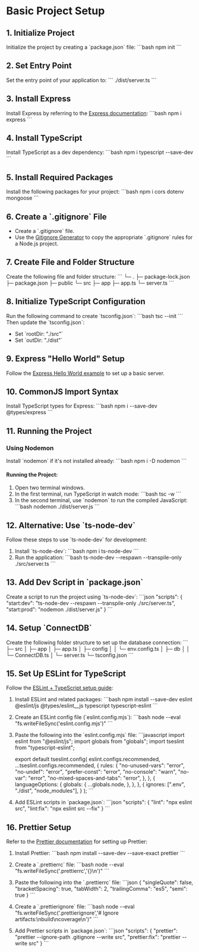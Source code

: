 # Basic Project Setup

## 1. Initialize Project

Initialize the project by creating a \`package.json\` file:
\`\`\`bash
npm init
\`\`\`

## 2. Set Entry Point

Set the entry point of your application to:
\`\`\`
./dist/server.ts
\`\`\`

## 3. Install Express

Install Express by referring to the [Express documentation](https://expressjs.com/):
\`\`\`bash
npm i express
\`\`\`

## 4. Install TypeScript

Install TypeScript as a dev dependency:
\`\`\`bash
npm i typescript --save-dev
\`\`\`

## 5. Install Required Packages

Install the following packages for your project:
\`\`\`bash
npm i cors dotenv mongoose
\`\`\`

## 6. Create a \`.gitignore\` File

- Create a \`.gitignore\` file.
- Use the [Gitignore Generator](https://mrkandreev.name/snippets/gitignore-generator/#Node) to copy the appropriate \`.gitignore\` rules for a Node.js project.

## 7. Create File and Folder Structure

Create the following file and folder structure:
\`\`\`
└─ .
├─ package-lock.json
├─ package.json
├─ public
└─ src
├─ app
├─ app.ts
└─ server.ts
\`\`\`

## 8. Initialize TypeScript Configuration

Run the following command to create \`tsconfig.json\`:
\`\`\`bash
tsc --init
\`\`\`
Then update the \`tsconfig.json\`:

- Set \`rootDir: "./src"\`
- Set \`outDir: "./dist"\`

## 9. Express "Hello World" Setup

Follow the [Express Hello World example](https://expressjs.com/en/starter/hello-world.html) to set up a basic server.

## 10. CommonJS Import Syntax

Install TypeScript types for Express:
\`\`\`bash
npm i --save-dev @types/express
\`\`\`

## 11. Running the Project

### Using Nodemon

Install \`nodemon\` if it's not installed already:
\`\`\`bash
npm i -D nodemon
\`\`\`

#### Running the Project:

1. Open two terminal windows.
2. In the first terminal, run TypeScript in watch mode:
   \`\`\`bash
   tsc -w
   \`\`\`
3. In the second terminal, use \`nodemon\` to run the compiled JavaScript:
   \`\`\`bash
   nodemon ./dist/server.js
   \`\`\`

## 12. Alternative: Use \`ts-node-dev\`

Follow these steps to use \`ts-node-dev\` for development:

1. Install \`ts-node-dev\`:
   \`\`\`bash
   npm i ts-node-dev
   \`\`\`
2. Run the application:
   \`\`\`bash
   ts-node-dev --respawn --transpile-only ./src/server.ts
   \`\`\`

## 13. Add Dev Script in \`package.json\`

Create a script to run the project using \`ts-node-dev\`:
\`\`\`json
"scripts": {
"start:dev": "ts-node-dev --respawn --transpile-only ./src/server.ts",
"start:prod": "nodemon ./dist/server.js"
}
\`\`\`

## 14. Setup \`ConnectDB\`

Create the following folder structure to set up the database connection:
\`\`\`
├─ src
│ ├─ app
│ ├─ app.ts
│ ├─ config
│ │ └─ env.config.ts
│ ├─ db
│ │ └─ ConnectDB.ts
│ └─ server.ts
└─ tsconfig.json
\`\`\`

## 15. Set Up ESLint for TypeScript

Follow the [ESLint + TypeScript setup guide](https://typescript-eslint.io/getting-started):

1. Install ESLint and related packages:
   \`\`\`bash
   npm install --save-dev eslint @eslint/js @types/eslint\_\_js typescript typescript-eslint
   \`\`\`
2. Create an ESLint config file (\`eslint.config.mjs\`):
   \`\`\`bash
   node --eval "fs.writeFileSync('eslint.config.mjs')"
   \`\`\`
3. Paste the following into the \`eslint.config.mjs\` file:
   \`\`\`javascript
   import eslint from "@eslint/js";
   import globals from "globals";
   import tseslint from "typescript-eslint";

   export default tseslint.config(
   eslint.configs.recommended,
   ...tseslint.configs.recommended,
   {
   rules: {
   "no-unused-vars": "error",
   "no-undef": "error",
   "prefer-const": "error",
   "no-console": "warn",
   "no-var": "error",
   "no-mixed-spaces-and-tabs": "error",
   },
   },
   {
   languageOptions: {
   globals: {
   ...globals.node,
   },
   },
   },
   {
   ignores: [".env", "./dist", "node_modules"],
   }
   );
   \`\`\`

4. Add ESLint scripts in \`package.json\`:
   \`\`\`json
   "scripts": {
   "lint": "npx eslint src",
   "lint:fix": "npx eslint src --fix"
   }
   \`\`\`

## 16. Prettier Setup

Refer to the [Prettier documentation](https://prettier.io/docs/en/install) for setting up Prettier:

1. Install Prettier:
   \`\`\`bash
   npm install --save-dev --save-exact prettier
   \`\`\`

2. Create a \`.prettierrc\` file:
   \`\`\`bash
   node --eval "fs.writeFileSync('.prettierrc','{}\\n')"
   \`\`\`

3. Paste the following into the \`.prettierrc\` file:
   \`\`\`json
   {
   "singleQuote": false,
   "bracketSpacing": true,
   "tabWidth": 2,
   "trailingComma": "es5",
   "semi": true
   }
   \`\`\`

4. Create a \`.prettierignore\` file:
   \`\`\`bash
   node --eval "fs.writeFileSync('.prettierignore','# Ignore artifacts:\\nbuild\\ncoverage\\n')"
   \`\`\`

5. Add Prettier scripts in \`package.json\`:
   \`\`\`json
   "scripts": {
   "prettier": "prettier --ignore-path .gitignore --write src",
   "prettier:fix": "prettier --write src"
   }
   \`\`\`
